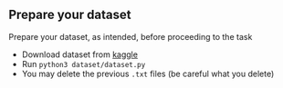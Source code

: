 ## Prepare your dataset

Prepare your dataset, as intended, before proceeding to the task


* Download dataset from [kaggle](https://www.kaggle.com/datasets/hijest/genre-classification-dataset-imdb)
* Run `python3 dataset/dataset.py`
* You may delete the previous `.txt` files (be careful what you delete)
